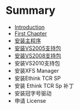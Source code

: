 # Summary

* [Introduction](README.md)
* [First Chapter](chapter1.md)
* [安装主程序](an-zhuang-zhu-cheng-xu.md)
* [安装VS2005支持包](an-zhuang-vs2005-zhi-chi-bao.md)
* [安装VS2008支持包](an-zhuang-vs2008-zhi-chi-bao.md)
* 安装VS2010支持包
* 安装XFS Manager
* 安装Ethink TCR SP
* 安装 Ethink TCR Sp 补丁
* 安装冠字号驱动
* 申请 License

